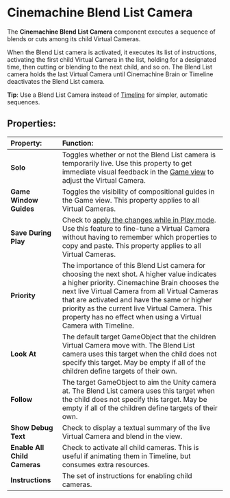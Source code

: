 # Cinemachine Blend List Camera

The __Cinemachine Blend List Camera__ component executes a sequence of blends or cuts among its child Virtual Cameras.

When the Blend List camera is activated, it executes its list of instructions, activating the first child Virtual Camera in the list, holding for a designated time, then cutting or blending to the next child, and so on. The Blend List camera holds the last Virtual Camera until Cinemachine Brain or Timeline deactivates the Blend List camera.

**Tip**: Use a Blend List Camera instead of  [Timeline](CinemachineTimeline.html) for simpler, automatic sequences.

## Properties:

| **Property:** | **Function:** |
|:---|:---|
| __Solo__ | Toggles whether or not the Blend List camera is temporarily live. Use this property to get immediate visual feedback in the [Game view](https://docs.unity3d.com/Manual/GameView.html) to adjust the Virtual Camera. |
| __Game Window Guides__ | Toggles the visibility of compositional guides in the Game view. This property applies to all Virtual Cameras. |
| __Save During Play__ | Check to [apply the changes while in Play mode](CinemachineSavingDuringPlay.html).  Use this feature to fine-tune a Virtual Camera without having to remember which properties to copy and paste. This property applies to all Virtual Cameras. |
| __Priority__ | The importance of this Blend List camera for choosing the next shot. A higher value indicates a higher priority. Cinemachine Brain chooses the next live Virtual Camera from all Virtual Cameras that are activated and have the same or higher priority as the current live Virtual Camera. This property has no effect when using a Virtual Camera with Timeline. |
| __Look At__ | The default target GameObject that the children Virtual Camera move with. The Blend List camera uses this target when the child does not specify this target. May be empty if all of the children define targets of their own. |
| __Follow__ | The target GameObject to aim the Unity camera at. The Blend List camera uses this target when the child does not specify this target. May be empty if all of the children define targets of their own. |
| __Show Debug Text__ | Check to display a textual summary of the live Virtual Camera and blend in the view. |
| __Enable All Child Cameras__ | Check to activate all child cameras. This is useful if animating them in Timeline, but consumes extra resources. |
| __Instructions__ | The set of instructions for enabling child cameras. |
